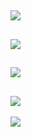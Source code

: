 ![][1]
-----------------
![][2]
-----------
![][3]
----------
![][4]
----------
![][5]


[1]: https://github.com/mehmetdik/Articles/blob/master/img/1.png
[2]: https://github.com/mehmetdik/Articles/blob/master/img/2.png
[3]: https://github.com/mehmetdik/Articles/blob/master/img/3.png
[4]: https://github.com/mehmetdik/Articles/blob/master/img/4.png
[5]: https://github.com/mehmetdik/Articles/blob/master/img/5.png
